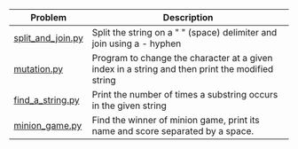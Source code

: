 | Problem  | Description |
| ------------- | ------------- |
| [split_and_join.py](split_and_join.py)   | Split the string on a " " (space) delimiter and join using a - hyphen |
| [mutation.py](mutation.py)   | Program to change the character at a given index in a string and then print the modified string |
| [find_a_string.py](find_a_string.py)   | Print the number of times a substring occurs in the given string |
| [minion_game.py](minion_game.py)   | Find the winner of minion game, print its name and score separated by a space. |